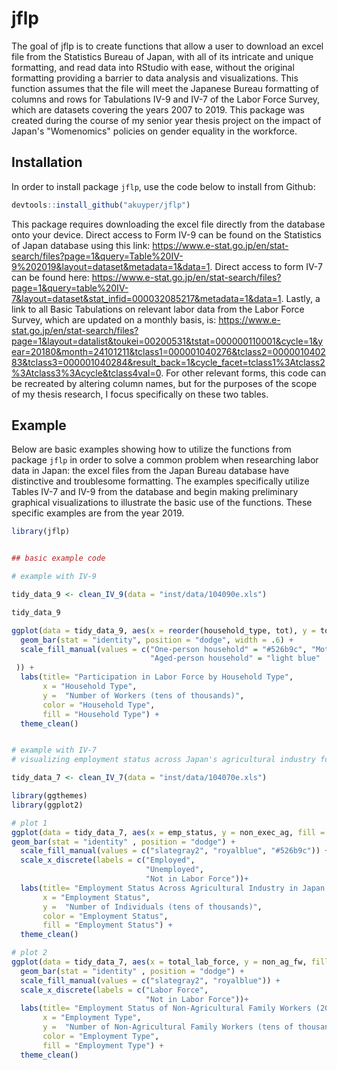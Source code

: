 
# jflp

<!-- badges: start -->
<!-- badges: end -->

The goal of jflp is to create functions that allow a user to download an excel file from the Statistics Bureau of Japan, with all of its intricate and unique formatting, and read data into RStudio with ease, without the original formatting providing a barrier to data analysis and visualizations. This function assumes that the file will meet the Japanese Bureau formatting of columns and rows for Tabulations IV-9 and IV-7 of the Labor Force Survey, which are datasets covering the years 2007 to 2019. This package was created during the course of my senior year thesis project on the impact of Japan's "Womenomics"  policies on gender equality in the workforce.


## Installation

In order to install package `jflp`, use the code below to install from Github:

``` r
devtools::install_github("akuyper/jflp")
```

This package requires downloading the excel file directly from the database onto your device. Direct access to Form IV-9 can be found on the Statistics of Japan database using this link: https://www.e-stat.go.jp/en/stat-search/files?page=1&query=Table%20IV-9%202019&layout=dataset&metadata=1&data=1. Direct access to form IV-7 can be found here: https://www.e-stat.go.jp/en/stat-search/files?page=1&query=table%20IV-7&layout=dataset&stat_infid=000032085217&metadata=1&data=1. Lastly, a link to all Basic Tabulations on relevant labor data from the Labor Force Survey, which are updated on a monthly basis, is: https://www.e-stat.go.jp/en/stat-search/files?page=1&layout=datalist&toukei=00200531&tstat=000000110001&cycle=1&year=20180&month=24101211&tclass1=000001040276&tclass2=000001040283&tclass3=000001040284&result_back=1&cycle_facet=tclass1%3Atclass2%3Atclass3%3Acycle&tclass4val=0. For other relevant forms, this code can be recreated by altering column names, but for the purposes of the scope of my thesis research, I focus specifically on these two tables. 

## Example

Below are basic examples showing how to utilize the functions from package `jflp` in order to solve a common problem when researching labor data in Japan: the excel files from the Japan Bureau database  have distinctive and troublesome formatting. The examples specifically utilize Tables IV-7 and IV-9 from the database and begin making preliminary graphical visualizations to illustrate the basic use of the functions. These specific examples are from the year 2019. 

``` r
library(jflp)


## basic example code

# example with IV-9

tidy_data_9 <- clean_IV_9(data = "inst/data/104090e.xls")

tidy_data_9

ggplot(data = tidy_data_9, aes(x = reorder(household_type, tot), y = tot, fill = household_type)) +
  geom_bar(stat = "identity", position = "dodge", width = .6) +
  scale_fill_manual(values = c("One-person household" = "#526b9c", "Mother-child household" = "dark grey", 
                               "Aged-person household" = "light blue"
 )) +
  labs(title= "Participation in Labor Force by Household Type",
       x = "Household Type",
       y =  "Number of Workers (tens of thousands)", 
       color = "Household Type", 
       fill = "Household Type") +
  theme_clean()


# example with IV-7
# visualizing employment status across Japan's agricultural industry for the year 2018 (excluding executive positions)

tidy_data_7 <- clean_IV_7(data = "inst/data/104070e.xls")

library(ggthemes)
library(ggplot2)

# plot 1 
ggplot(data = tidy_data_7, aes(x = emp_status, y = non_exec_ag, fill = emp_status))+
geom_bar(stat = "identity" , position = "dodge") +
  scale_fill_manual(values = c("slategray2", "royalblue", "#526b9c")) +
  scale_x_discrete(labels = c("Employed",
                              "Unemployed",
                              "Not in Labor Force"))+
  labs(title= "Employment Status Across Agricultural Industry in Japan in 2019 (non-executive positions)",
       x = "Employment Status",
       y =  "Number of Individuals (tens of thousands)", 
       color = "Employment Status", 
       fill = "Employment Status") +
  theme_clean()

# plot 2 
ggplot(data = tidy_data_7, aes(x = total_lab_force, y = non_ag_fw, fill = total_lab_force)) +
  geom_bar(stat = "identity" , position = "dodge") + 
  scale_fill_manual(values = c("slategray2", "royalblue")) +
  scale_x_discrete(labels = c("Labor Force",
                              "Not in Labor Force"))+
  labs(title= "Employment Status of Non-Agricultural Family Workers (2019)",
       x = "Employment Type",
       y =  "Number of Non-Agricultural Family Workers (tens of thousands)", 
       color = "Employment Type", 
       fill = "Employment Type") +
  theme_clean()




```


